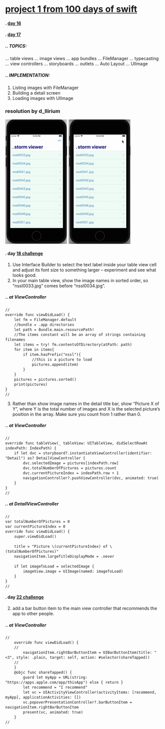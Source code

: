 # [project 1 from 100 days of swift](https://www.hackingwithswift.com/100)
#### . [day 16](https://www.hackingwithswift.com/100/16)
#### . [day 17](https://www.hackingwithswift.com/100/17)
##### .. TOPICS: 
... table views
... image views
... app bundles
... FileManager
... typecasting
... view controllers
... storyboards
... outlets
... Auto Layout
... UIImage

##### .. IMPLEMENTATION:
1. Listing images with FileManager
2. Building a detail screen
3. Loading images with UIImage

### resolution by d_llirium

![](https://github.com/d-llirium/100daysOfSwift/blob/main/Project1/SelectCell_OpenPhoto.gif?raw=true) ![](https://github.com/d-llirium/100daysOfSwift/blob/main/Project1/ShareRecommend_AddToReadingList_AppIcon.gif?raw=true)

####  . day [18 challenge](https://www.hackingwithswift.com/100/18)
1.  Use Interface Builder to select the text label inside your table view cell and adjust its font size to something larger – experiment and see what looks good.
2. In your main table view, show the image names in sorted order, so “nssl0033.jpg” comes before “nssl0034.jpg”.
##### .. at ViewController
    //
    override func viewDidLoad() {
        let fm = FileManager.default
        //bundle = .app directories
        let path = Bundle.main.resourcePath!
        //The items constant will be an array of strings containing filenames
        let items = try! fm.contentsOfDirectory(atPath: path)
        for item in items{
            if item.hasPrefix("nssl"){
                //this is a picture to load
                pictures.append(item)
            }
        }
        pictures = pictures.sorted()
        print(pictures)
    }
    //
3. Rather than show image names in the detail title bar, show “Picture X of Y”, where Y is the total number of images and X is the selected picture’s position in the array. Make sure you count from 1 rather than 0.

##### .. at ViewController
    //
    override func tableView(_ tableView: UITableView, didSelectRowAt indexPath: IndexPath) {
        if let dvc = storyboard?.instantiateViewController(identifier: "Detail") as? DetailViewController {
            dvc.selectedImage = pictures[indexPath.row]
            dvc.totalNumberOfPictures = pictures.count
            dvc.currentPictureIndex = indexPath.row + 1
            navigationController?.pushViewController(dvc, animated: true)
        }
    }
    //
##### .. at DetailViewController
    //
    var totalNumberOfPictures = 0
    var currentPictureIndex = 0
    override func viewDidLoad() {
        super.viewDidLoad()
        
        title = "Picture \(currentPictureIndex) of \(totalNumberOfPictures)"
        navigationItem.largeTitleDisplayMode = .never
        
        if let imageToLoad = selectedImage {
            imageView.image = UIImage(named: imageToLoad)
        }
    }
    //

####  . day [22 challenge](https://www.hackingwithswift.com/100/22)
2. add a bar button item to the main view controller that recommends the app to other people.
##### .. at ViewController
    //
        override func viewDidLoad() {
        //
            navigationItem.rightBarButtonItem = UIBarButtonItem(title: "<3", style: .plain, target: self, action: #selector(shareTapped))
        //
        }
        @objc func shareTapped() {
            guard let myApp = URL(string: "https://apps.apple.com/app/thisApp") else { return }
            let recommend = "I recommend"
            let vc = UIActivityViewController(activityItems: [recommend, myApp], applicationActivities: [])
            vc.popoverPresentationController?.barButtonItem = navigationItem.rightBarButtonItem
            present(vc, animated: true)
        }
    //
